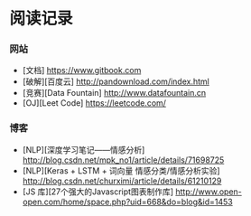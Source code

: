 # 阅读记录

### 网站
- [文档] https://www.gitbook.com
- [破解][百度云] http://pandownload.com/index.html
- [竞赛][Data Fountain] http://www.datafountain.cn
- [OJ][Leet Code] https://leetcode.com/

### 博客
- [NLP][深度学习笔记——情感分析] http://blog.csdn.net/mpk_no1/article/details/71698725
- [NLP][Keras + LSTM + 词向量 情感分类/情感分析实验] http://blog.csdn.net/churximi/article/details/61210129
- [JS 库][27个强大的Javascript图表制作库] http://www.open-open.com/home/space.php?uid=668&do=blog&id=1453
